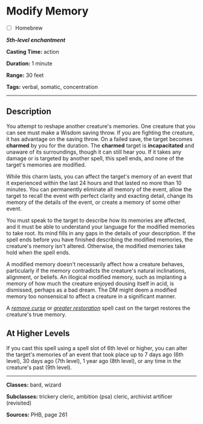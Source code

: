 # Modify Memory

- [ ] Homebrew

***5th-level enchantment***

**Casting Time:** action

**Duration:** 1 minute

**Range:** 30 feet

**Tags:** verbal, somatic, concentration

---

## Description
You attempt to reshape another creature's memories. One creature that you can see must make a Wisdom saving throw. If you are fighting the creature, it has advantage on the saving throw. On a failed save, the target becomes **charmed** by you for the duration. The **charmed** target is **incapacitated** and unaware of its surroundings, though it can still hear you. If it takes any damage or is targeted by another spell, this spell ends, and none of the target's memories are modified.

While this charm lasts, you can affect the target's memory of an event that it experienced within the last 24 hours and that lasted no more than 10 minutes. You can permanently eliminate all memory of the event, allow the target to recall the event with perfect clarity and exacting detail, change its memory of the details of the event, or create a memory of some other event.

You must speak to the target to describe how its memories are affected, and it must be able to understand your language for the modified memories to take root. Its mind fills in any gaps in the details of your description. If the spell ends before you have finished describing the modified memories, the creature's memory isn't altered. Otherwise, the modified memories take hold when the spell ends.

A modified memory doesn't necessarily affect how a creature behaves, particularly if the memory contradicts the creature's natural inclinations, alignment, or beliefs. An illogical modified memory, such as implanting a memory of how much the creature enjoyed dousing itself in acid, is dismissed, perhaps as a bad dream. The DM might deem a modified memory too nonsensical to affect a creature in a significant manner.

A [*remove curse*](./remove-curse) or [*greater restoration*](./greater-restoration) spell cast on the target restores the creature's true memory.

## At Higher Levels
If you cast this spell using a spell slot of 6th level or higher, you can alter the target's memories of an event that took place up to 7 days ago (6th level), 30 days ago (7th level), 1 year ago (8th level), or any time in the creature's past (9th level).

---

**Classes:** bard, wizard

**Subclasses:** trickery cleric, ambition (psa) cleric, archivist artificer (revisited)

**Sources:** PHB, page 261
